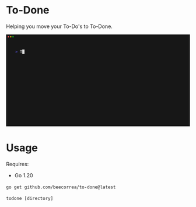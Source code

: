 # To-Done

Helping you move your To-Do's to To-Done.

![A demo showing how todone works](tapes/todone.gif)

# Usage
Requires:
- Go 1.20

`go get github.com/beecorrea/to-done@latest`

`todone [directory]`